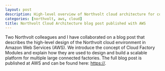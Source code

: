 ```yaml
---
layout: post
description: High-level overview of Northvolt cloud architecture for connected factories
categories: [northvolt, aws, cloud]
title: Northvolt Cloud Architecture blog post published with AWS
---
```


Two Northvolt colleagues and I have collaborated on a blog post that describes the high-level design of the Northvolt cloud environment in Amazon Web Services (AWS). We introduce the concept of Cloud Factory Modules and explain how they are used to design and build a scalable platform for multiple large connected factories. The full blog post is published at AWS and can be found here: [https://](https://).

